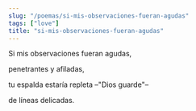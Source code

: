 ```yaml
---
slug: "/poemas/si-mis-observaciones-fueran-agudas"
tags: ["love"]
title: "si-mis-observaciones-fueran-agudas"
---
```

Si mis observaciones fueran agudas, 

penetrantes y afiladas,

tu espalda estaría repleta –"Dios guarde"–

de líneas delicadas.